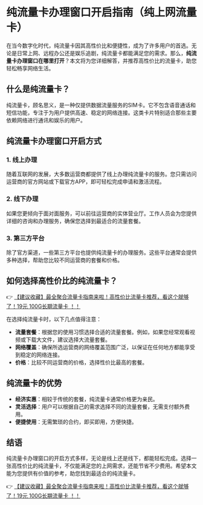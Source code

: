 # 纯流量卡办理窗口开启指南（纯上网流量卡）

在当今数字化时代，纯流量卡因其高性价比和便捷性，成为了许多用户的首选。无论是日常上网、远程办公还是娱乐追剧，纯流量卡都能满足您的需求。那么，**纯流量卡办理窗口在哪里打开**？本文将为您详细解答，并推荐高性价比的流量卡，助您轻松畅享网络生活。

## 什么是纯流量卡？

纯流量卡，顾名思义，是一种仅提供数据流量服务的SIM卡。它不包含语音通话和短信功能，专注于为用户提供高速、稳定的网络连接。这类卡片特别适合那些主要依赖网络进行通讯和娱乐的用户。

## 纯流量卡办理窗口开启方式

### 1. 线上办理
随着互联网的发展，大多数运营商都提供了线上办理纯流量卡的服务。您只需访问运营商的官方网站或下载官方APP，即可轻松完成申请和激活流程。

### 2. 线下办理
如果您更倾向于面对面服务，可以前往运营商的实体营业厅。工作人员会为您提供详细的咨询和办理服务，确保您选择到最适合的流量套餐。

### 3. 第三方平台
除了官方渠道，一些第三方平台也提供纯流量卡的办理服务。这些平台通常会提供多种选择，帮助您比较不同运营商的套餐和价格。

## 如何选择高性价比的纯流量卡？

👉 [【建议收藏】最全聚合流量卡指南来啦！高性价比流量卡推荐，看这个就够了！19元 100G长期流量卡 ！！](https://bit.ly/Liuliangka)

在选择纯流量卡时，以下几点值得注意：

- **流量套餐**：根据您的使用习惯选择合适的流量套餐。例如，如果您经常观看视频或下载大文件，建议选择大流量套餐。
- **网络覆盖**：确保所选运营商的网络覆盖范围广泛，以保证在任何地方都能享受到稳定的网络连接。
- **价格**：比较不同运营商的价格，选择性价比最高的套餐。

## 纯流量卡的优势

- **经济实惠**：相较于传统的套餐，纯流量卡通常价格更为亲民。
- **灵活选择**：用户可以根据自己的需求选择不同的流量套餐，无需支付额外费用。
- **便捷使用**：无需繁琐的合约，即买即用，方便快捷。

## 结语

纯流量卡办理窗口的开启方式多样，无论是线上还是线下，都能轻松完成。选择一张高性价比的纯流量卡，不仅能满足您的上网需求，还能节省不少费用。希望本文能为您提供有价值的参考，助您找到最适合的纯流量卡。

👉 [【建议收藏】最全聚合流量卡指南来啦！高性价比流量卡推荐，看这个就够了！19元 100G长期流量卡 ！！](https://bit.ly/Liuliangka)